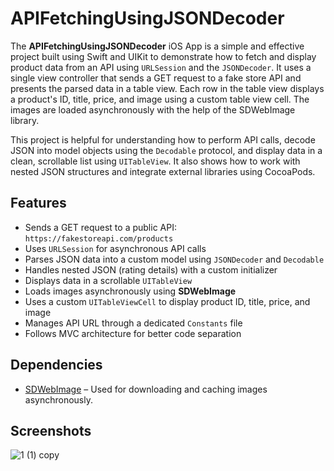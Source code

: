# APIFetchingUsingJSONDecoder

The **APIFetchingUsingJSONDecoder** iOS App is a simple and effective project built using Swift and UIKit to demonstrate how to fetch and display product data from an API using `URLSession` and the `JSONDecoder`. It uses a single view controller that sends a GET request to a fake store API and presents the parsed data in a table view. Each row in the table view displays a product's ID, title, price, and image using a custom table view cell. The images are loaded asynchronously with the help of the SDWebImage library.

This project is helpful for understanding how to perform API calls, decode JSON into model objects using the `Decodable` protocol, and display data in a clean, scrollable list using `UITableView`. It also shows how to work with nested JSON structures and integrate external libraries using CocoaPods.

## Features

- Sends a GET request to a public API: `https://fakestoreapi.com/products`
- Uses `URLSession` for asynchronous API calls
- Parses JSON data into a custom model using `JSONDecoder` and `Decodable`
- Handles nested JSON (rating details) with a custom initializer
- Displays data in a scrollable `UITableView`
- Loads images asynchronously using **SDWebImage**
- Uses a custom `UITableViewCell` to display product ID, title, price, and image
- Manages API URL through a dedicated `Constants` file
- Follows MVC architecture for better code separation

## Dependencies

- [SDWebImage](https://github.com/SDWebImage/SDWebImage) – Used for downloading and caching images asynchronously.


## Screenshots
![1 (1) copy](https://github.com/user-attachments/assets/e74fb5aa-fa4c-4390-b125-f0a849635f14)













